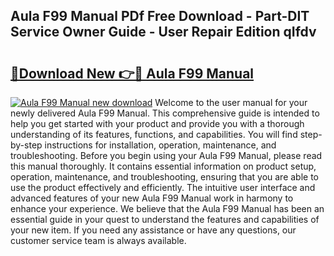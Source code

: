 ## Aula F99 Manual PDf Free Download - Part-DIT Service Owner Guide - User Repair Edition qIfdv

# <h2><a href="http://bc26623.oget.top/?id=Aula+F99+Manual">🔗Download New 👉🔴 Aula F99 Manual</a></h2>

[![Aula F99 Manual new download](https://i.imgur.com/5g1atiW.png)](http://bc26623.oget.top/?id=Aula+F99+Manual)
Welcome to the user manual for your newly delivered Aula F99 Manual. This comprehensive guide is intended to help you get started with your product and provide you with a thorough understanding of its features, functions, and capabilities. You will find step-by-step instructions for installation, operation, maintenance, and troubleshooting. Before you begin using your Aula F99 Manual, please read this manual thoroughly. It contains essential information on product setup, operation, maintenance, and troubleshooting, ensuring that you are able to use the product effectively and efficiently. The intuitive user interface and advanced features of your new Aula F99 Manual work in harmony to enhance your experience. We believe that the Aula F99 Manual has been an essential guide in your quest to understand the features and capabilities of your new item. If you need any assistance or have any questions, our customer service team is always available.
